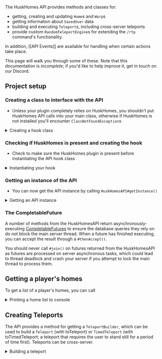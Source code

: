 The HuskHomes API provides methods and classes for:
* getting, creating and updating `Home`s and `Warp`s
* getting information about `SavedUser` data
* building and executing `Teleport`s, including cross-server teleports
* provide custom `RandomTeleportEngine`s for extending the `/rtp` command's functionality.

In addition, [[API Events]] are available for handling when certain actions take place.

This page will walk you through some of these. Note that this documentation is *incomplete*; if you'd like to help improve it, get in touch on our Discord.

## Project setup
### Creating a class to interface with the API
- Unless your plugin completely relies on HuskHomes, you shouldn't put HuskHomes API calls into your main class, otherwise if HuskHomes is not installed you'll encounter `ClassNotFoundException`s

<details>
<summary>Creating a hook class</summary>

```java
public class HuskHomesAPIHook {

    public HuskHomesAPIHook() {
        // Ready to do stuff with the API
    }

}
```
</details>

### Checking if HuskHomes is present and creating the hook
- Check to make sure the HuskHomes plugin is present before instantiating the API hook class

<details>
<summary>Instantiating your hook</summary>

```java
public class MyPlugin extends JavaPlugin {

    public HuskHomesAPIHook huskHomesHook;

    @Override
    public void onEnable() {
        if (Bukkit.getPluginManager().getPlugin("HuskHomes") != null) {
            this.huskHomesHook = new HuskHomesAPIHook();
        }
    }
}
```
</details>

### Getting an instance of the API
- You can now get the API instance by calling `HuskHomesAPI#getInstance()`

<details>
<summary>Getting an API instance</summary>

```java
import net.william278.huskhomes.api.HuskHomesAPI;

public class HuskHomesAPIHook {

    private final HuskHomesAPI huskHomesAPI;

    public HuskHomesAPIHook() {
        this.huskHomesAPI = HuskHomesAPI.getInstance();
    }

}
```
</details>

### The CompletableFuture
A number of methods from the HuskHomesAPI return asynchronously-executing [CompletableFutures](https://www.baeldung.com/java-completablefuture) to ensure the database queries they rely on do not block the main server thread. When a future has finished executing, you can accept the result through a `#thenAccept()`. 

You should never call `#join()` on futures returned from the HuskHomesAPI as futures are processed on server asynchronous tasks, which could lead to thread deadlock and crash your server if you attempt to lock the main thread to process them.

## Getting a player's homes
To get a list of a player's homes, you can call

<details>
<summary>Printing a home list to console</summary>

```java
public class HuskSyncAPIHook {

    private final HuskHomesAPI huskHomesAPI;

    // This method prints out a player's homes into console using stdout
    public void printPlayerHomes(UUID uuid) {
        // Use this to adapt an online player to an OnlineUser, which extends User (accepted by getUserHomes).
        // To get the homes of an offline user, use: User.of(uuid, username);
        OnlineUser user = huskHomesAPI.adaptUser(Bukkit.getPlayer(uuid));
        // A lot of HuskHomes' API methods return as futures which execute asynchronously.
        huskHomesAPI.getUserHomes(user).thenAccept(homeList -> { // Use #thenAccept(data) to run after the future has executed with data
            for (Home home : homeList) {
                // The home and warp object both extend SavedPosition, which maps a position object to a name and description
                System.out.println(home.meta.name); // It's best to use your plugin logger, but this is just an example.
            }
        });
    }

}
```
</details>

## Creating Teleports
The API provides a method for getting a `TeleportBuilder`, which can be used to build a `Teleport` (with toTeleport) or `TimedTeleport` (with toTimedTeleport; a teleport that requires the user to stand still for a period of time first). Teleports can be cross-server.

<details>
<summary>Building a teleport</summary>

```java
public class HuskSyncAPIHook {

    private final HuskHomesAPI huskHomesAPI;

    // This teleports a player to 128, 64, 128 on the server "server"
    public void teleportPlayer(Player player) {
        // Use this to adapt an online player to an OnlineUser, which extends User (accepted by getUserHomes).
        OnlineUser onlineUser = huskHomesAPI.adaptUser(player);

        // The TeleportBuilder accepts a class that (extends/is a) Position. This can be a Home, Warp or constructed Position.
        // --> Note that the World object needs the name and UID of the world.
        // --> The UID will be used if the world can't be found by name. You can just pass it a random UUID if you don't have it.
        Position position = Position.at(
            128, 64, 128,
            World.from("world", UUID.randomUUID()), "server"
        );

        // To construct a teleport, get a TeleportBuilder with #teleportBuilder
        try {
            huskHomesAPI.teleportBuilder()
                .teleporter(onlineUser) // The person being teleported
                .target(position) // The target position
                .toTimedTeleport()
                .execute(); // #execute() can throw a TeleportationException
        } catch(TeleportationException e) {
            e.printStackTrace();
        }
    }

}
```
</details>